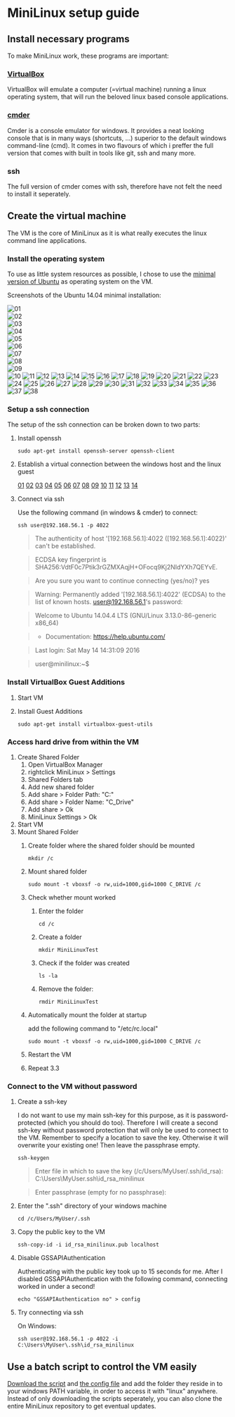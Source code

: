 # MiniLinux setup guide

## Install necessary programs
To make MiniLinux work, these programs are important:

### [VirtualBox](https://www.virtualbox.org/)
VirtualBox will emulate a computer (=virtual machine) running a linux operating system, that will run the beloved linux based console applications.

### [cmder](http://cmder.net/)
Cmder is a console emulator for windows.
It provides a neat looking console that is in many ways (shortcuts, ...) superior to the default windows command-line (cmd).
It comes in two flavours of which i preffer the full version that comes with built in tools like git, ssh and many more.

### ssh
The full version of cmder comes with ssh, therefore have not felt the need to install it seperately.

## Create the virtual machine
The VM is the core of MiniLinux as it is what really executes the linux command line applications.

### Install the operating system
To use as little system resources as possible, I chose to use the [minimal version of Ubuntu](https://help.ubuntu.com/community/Installation/MinimalCD) as operating system on the VM.

Screenshots of the Ubuntu 14.04 minimal installation:

![01](screenshots/InstallOS/01.jpg)  
![02](screenshots/InstallOS/02.jpg)  
![03](screenshots/InstallOS/03.jpg)  
![04](screenshots/InstallOS/04.jpg)  
![05](screenshots/InstallOS/05.jpg)  
![06](screenshots/InstallOS/06.jpg)  
![07](screenshots/InstallOS/07.jpg)  
![08](screenshots/InstallOS/08.jpg)  
![09](screenshots/InstallOS/09.jpg)  
![10](screenshots/InstallOS/10.jpg)
![11](screenshots/InstallOS/11.jpg)
![12](screenshots/InstallOS/12.jpg)
![13](screenshots/InstallOS/13.jpg)
![14](screenshots/InstallOS/14.jpg)
![15](screenshots/InstallOS/15.jpg)
![16](screenshots/InstallOS/16.jpg)
![17](screenshots/InstallOS/17.jpg)
![18](screenshots/InstallOS/18.jpg)
![19](screenshots/InstallOS/19.jpg)
![20](screenshots/InstallOS/20.jpg)
![21](screenshots/InstallOS/21.jpg)
![22](screenshots/InstallOS/22.jpg)
![23](screenshots/InstallOS/23.jpg)
![24](screenshots/InstallOS/24.jpg)
![25](screenshots/InstallOS/25.jpg)
![26](screenshots/InstallOS/26.jpg)
![27](screenshots/InstallOS/27.jpg)
![28](screenshots/InstallOS/28.jpg)
![29](screenshots/InstallOS/29.jpg)
![30](screenshots/InstallOS/30.jpg)
![31](screenshots/InstallOS/31.jpg)
![32](screenshots/InstallOS/32.jpg)
![33](screenshots/InstallOS/33.jpg)
![34](screenshots/InstallOS/34.jpg)
![35](screenshots/InstallOS/35.jpg)
![36](screenshots/InstallOS/36.jpg)
![37](screenshots/InstallOS/37.jpg)
![38](screenshots/InstallOS/38.jpg)

### Setup a ssh connection
The setup of the ssh connection can be broken down to two parts:

1. Install openssh

	```
	sudo apt-get install openssh-server openssh-client
	```
2.  Establish a virtual connection between the windows host and the linux guest
	
	[01](screenshots/Network/01.jpg)
	[02](screenshots/Network/02.jpg)
	[03](screenshots/Network/03.jpg)
	[04](screenshots/Network/04.jpg)
	[05](screenshots/Network/05.jpg)
	[06](screenshots/Network/06.jpg)
	[07](screenshots/Network/07.jpg)
	[08](screenshots/Network/08.jpg)
	[09](screenshots/Network/09.jpg)
	[10](screenshots/Network/10.jpg)
	[11](screenshots/Network/11.jpg)
	[12](screenshots/Network/12.jpg)
	[13](screenshots/Network/13.jpg)
	[14](screenshots/Network/14.jpg)

3. Connect via ssh
	
	Use the following command (in windows & cmder) to connect:
	```
	ssh user@192.168.56.1 -p 4022
	```
	
	> The authenticity of host '[192.168.56.1]:4022 ([192.168.56.1]:4022)' can't be established.
		
	> ECDSA key fingerprint is SHA256:VdtF0c7Ptik3rGZMXAqjH+OFocq9Kj2NIdYXh7QEYvE.
	
	> Are you sure you want to continue connecting (yes/no)? yes
	
	> Warning: Permanently added '[192.168.56.1]:4022' (ECDSA) to the list of known hosts. user@192.168.56.1's password:
		
	> Welcome to Ubuntu 14.04.4 LTS (GNU/Linux 3.13.0-86-generic x86_64)
	
	> * Documentation:  https://help.ubuntu.com/
	
	> Last login: Sat May 14 14:31:09 2016
	
	> user@minilinux:~$

### Install VirtualBox Guest Additions
1. Start VM
2. Install Guest Additions
	
	```
	sudo apt-get install virtualbox-guest-utils
	```

### Access hard drive from within the VM
1. Create Shared Folder
	1. Open VirtualBox Manager
	2. rightclick MiniLinux > Settings
	3. Shared Folders tab
	4. Add new shared folder
	5. Add share > Folder Path: "C:\"
	6. Add share > Folder Name: "C_Drive"
	7. Add share > Ok
	8. MiniLinux Settings > Ok
2. Start VM
3. Mount Shared Folder
	1. Create folder where the shared folder should be mounted
	
		```
		mkdir /c
		```
	2. Mount shared folder
	
		```
		sudo mount -t vboxsf -o rw,uid=1000,gid=1000 C_DRIVE /c
		```
	3. Check whether mount worked
		1. Enter the folder
		
			```
			cd /c
			```
		2. Create a folder
		
			```
			mkdir MiniLinuxTest
			```
		3. Check if the folder was created
		
			```
			ls -la
			```
		4. Remove the folder: 
		
			```
			rmdir MiniLinuxTest
			```
	4. Automatically mount the folder at startup
	
		add the following command to "/etc/rc.local"
		```
		sudo mount -t vboxsf -o rw,uid=1000,gid=1000 C_DRIVE /c
		```
	5. Restart the VM
	6. Repeat 3.3

### Connect to the VM without password
1. Create a ssh-key

	I do not want to use my main ssh-key for this purpose, as it is password-protected (which you should do too).
	Therefore I will create a second ssh-key without password protection that will only be used to connect to the VM.
	Remember to specify a location to save the key.
	Otherwise it will overwrite your existing one!
	Then leave the passphrase empty.
	
	```
	ssh-keygen
	```
	> Enter file in which to save the key (/c/Users/MyUser/.ssh/id_rsa): C:\Users\MyUser\.ssh\id_rsa_minilinux
	
	> Enter passphrase (empty for no passphrase):
	
	
1. Enter the ".ssh" directory of your windows machine

	```
	cd /c/Users/MyUser/.ssh
	```
2. Copy the public key to the VM

	```
	ssh-copy-id -i id_rsa_minilinux.pub localhost
	```
	
3.  Disable GSSAPIAuthentication

	Authenticating with the public key took up to 15 seconds for me. After I disabled GSSAPIAuthentication with the following command, connecting worked in under a second!

	```
	echo "GSSAPIAuthentication no" > config
	```

4. Try connecting via ssh

	On Windows:
	
	```
	ssh user@192.168.56.1 -p 4022 -i C:\Users\MyUser\.ssh\id_rsa_minilinux
	```

## Use a batch script to control the VM easily
[Download the script](linux.bat) and [the config file](config.bat) and add the folder they reside in to your windows PATH variable, in order to access it with "linux" anywhere.
Instead of only downloading the scripts seperately, you can also clone the entire MiniLinux repository to get eventual updates.
